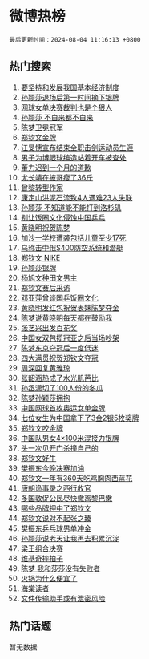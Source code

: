 # 微博热榜

`最后更新时间：2024-08-04 11:16:13 +0800`

## 热门搜索

1. [要坚持和发展我国基本经济制度](https://m.weibo.cn/search?containerid=100103type%3D1%26t%3D10%26q%3D%23%E8%A6%81%E5%9D%9A%E6%8C%81%E5%92%8C%E5%8F%91%E5%B1%95%E6%88%91%E5%9B%BD%E5%9F%BA%E6%9C%AC%E7%BB%8F%E6%B5%8E%E5%88%B6%E5%BA%A6%23&stream_entry_id=51&isnewpage=1&extparam=seat%3D1%26cate%3D10103%26q%3D%2523%25E8%25A6%2581%25E5%259D%259A%25E6%258C%2581%25E5%2592%258C%25E5%258F%2591%25E5%25B1%2595%25E6%2588%2591%25E5%259B%25BD%25E5%259F%25BA%25E6%259C%25AC%25E7%25BB%258F%25E6%25B5%258E%25E5%2588%25B6%25E5%25BA%25A6%2523%26filter_type%3Drealtimehot%26dgr%3D0%26stream_entry_id%3D51%26c_type%3D51%26pos%3D0%26display_time%3D1722741372%26pre_seqid%3D172274137272101932105)
1. [孙颖莎退场后第一时间摘下银牌](https://m.weibo.cn/search?containerid=100103type%3D1%26t%3D10%26q%3D%E5%AD%99%E9%A2%96%E8%8E%8E%E9%80%80%E5%9C%BA%E5%90%8E%E7%AC%AC%E4%B8%80%E6%97%B6%E9%97%B4%E6%91%98%E4%B8%8B%E9%93%B6%E7%89%8C&stream_entry_id=31&isnewpage=1&extparam=seat%3D1%26cate%3D5001%26q%3D%25E5%25AD%2599%25E9%25A2%2596%25E8%258E%258E%25E9%2580%2580%25E5%259C%25BA%25E5%2590%258E%25E7%25AC%25AC%25E4%25B8%2580%25E6%2597%25B6%25E9%2597%25B4%25E6%2591%2598%25E4%25B8%258B%25E9%2593%25B6%25E7%2589%258C%26dgr%3D0%26stream_entry_id%3D31%26lcate%3D5001%26realpos%3D1%26band_rank%3D1%26filter_type%3Drealtimehot%26pos%3D0%26c_type%3D31%26flag%3D1%26display_time%3D1722741372%26pre_seqid%3D172274137272101932105)
1. [网球女单决赛裁判也是个狠人](https://m.weibo.cn/search?containerid=100103type%3D1%26t%3D10%26q%3D%23%E7%BD%91%E7%90%83%E5%A5%B3%E5%8D%95%E5%86%B3%E8%B5%9B%E8%A3%81%E5%88%A4%E4%B9%9F%E6%98%AF%E4%B8%AA%E7%8B%A0%E4%BA%BA%23&stream_entry_id=31&isnewpage=1&extparam=seat%3D1%26cate%3D5001%26q%3D%2523%25E7%25BD%2591%25E7%2590%2583%25E5%25A5%25B3%25E5%258D%2595%25E5%2586%25B3%25E8%25B5%259B%25E8%25A3%2581%25E5%2588%25A4%25E4%25B9%259F%25E6%2598%25AF%25E4%25B8%25AA%25E7%258B%25A0%25E4%25BA%25BA%2523%26dgr%3D0%26stream_entry_id%3D31%26lcate%3D5001%26realpos%3D2%26band_rank%3D2%26filter_type%3Drealtimehot%26pos%3D1%26c_type%3D31%26flag%3D1%26display_time%3D1722741372%26pre_seqid%3D172274137272101932105)
1. [孙颖莎 不白来都不白来](https://m.weibo.cn/search?containerid=100103type%3D1%26t%3D10%26q%3D%E5%AD%99%E9%A2%96%E8%8E%8E+%E4%B8%8D%E7%99%BD%E6%9D%A5%E9%83%BD%E4%B8%8D%E7%99%BD%E6%9D%A5&stream_entry_id=31&isnewpage=1&extparam=seat%3D1%26cate%3D5001%26q%3D%25E5%25AD%2599%25E9%25A2%2596%25E8%258E%258E%2520%25E4%25B8%258D%25E7%2599%25BD%25E6%259D%25A5%25E9%2583%25BD%25E4%25B8%258D%25E7%2599%25BD%25E6%259D%25A5%26dgr%3D0%26stream_entry_id%3D31%26lcate%3D5001%26realpos%3D3%26band_rank%3D3%26filter_type%3Drealtimehot%26pos%3D2%26c_type%3D31%26flag%3D2%26display_time%3D1722741372%26pre_seqid%3D172274137272101932105)
1. [陈梦卫冕冠军](https://m.weibo.cn/search?containerid=100103type%3D1%26t%3D10%26q%3D%23%E9%99%88%E6%A2%A6%E5%8D%AB%E5%86%95%E5%86%A0%E5%86%9B%23&stream_entry_id=31&isnewpage=1&extparam=seat%3D1%26cate%3D5001%26q%3D%2523%25E9%2599%2588%25E6%25A2%25A6%25E5%258D%25AB%25E5%2586%2595%25E5%2586%25A0%25E5%2586%259B%2523%26dgr%3D0%26stream_entry_id%3D31%26lcate%3D5001%26realpos%3D4%26band_rank%3D4%26filter_type%3Drealtimehot%26pos%3D3%26c_type%3D31%26flag%3D16%26display_time%3D1722741372%26pre_seqid%3D172274137272101932105)
1. [郑钦文金牌](https://m.weibo.cn/search?containerid=100103type%3D1%26t%3D10%26q%3D%23%E9%83%91%E9%92%A6%E6%96%87%E9%87%91%E7%89%8C%23&stream_entry_id=31&isnewpage=1&extparam=seat%3D1%26cate%3D5001%26q%3D%2523%25E9%2583%2591%25E9%2592%25A6%25E6%2596%2587%25E9%2587%2591%25E7%2589%258C%2523%26dgr%3D0%26stream_entry_id%3D31%26lcate%3D5001%26realpos%3D5%26band_rank%3D5%26filter_type%3Drealtimehot%26pos%3D4%26c_type%3D31%26flag%3D16%26display_time%3D1722741372%26pre_seqid%3D172274137272101932105)
1. [江旻憓宣布结束全职击剑运动员生涯](https://m.weibo.cn/search?containerid=100103type%3D1%26t%3D10%26q%3D%23%E6%B1%9F%E6%97%BB%E6%86%93%E5%AE%A3%E5%B8%83%E7%BB%93%E6%9D%9F%E5%85%A8%E8%81%8C%E5%87%BB%E5%89%91%E8%BF%90%E5%8A%A8%E5%91%98%E7%94%9F%E6%B6%AF%23&stream_entry_id=31&isnewpage=1&extparam=seat%3D1%26cate%3D5001%26q%3D%2523%25E6%25B1%259F%25E6%2597%25BB%25E6%2586%2593%25E5%25AE%25A3%25E5%25B8%2583%25E7%25BB%2593%25E6%259D%259F%25E5%2585%25A8%25E8%2581%258C%25E5%2587%25BB%25E5%2589%2591%25E8%25BF%2590%25E5%258A%25A8%25E5%2591%2598%25E7%2594%259F%25E6%25B6%25AF%2523%26dgr%3D0%26stream_entry_id%3D31%26lcate%3D5001%26realpos%3D6%26band_rank%3D6%26filter_type%3Drealtimehot%26pos%3D5%26c_type%3D31%26flag%3D1%26display_time%3D1722741372%26pre_seqid%3D172274137272101932105)
1. [男子为博眼球编造站着开车被查处](https://m.weibo.cn/search?containerid=100103type%3D1%26t%3D10%26q%3D%23%E7%94%B7%E5%AD%90%E4%B8%BA%E5%8D%9A%E7%9C%BC%E7%90%83%E7%BC%96%E9%80%A0%E7%AB%99%E7%9D%80%E5%BC%80%E8%BD%A6%E8%A2%AB%E6%9F%A5%E5%A4%84%23&stream_entry_id=31&isnewpage=1&extparam=seat%3D1%26cate%3D5001%26q%3D%2523%25E7%2594%25B7%25E5%25AD%2590%25E4%25B8%25BA%25E5%258D%259A%25E7%259C%25BC%25E7%2590%2583%25E7%25BC%2596%25E9%2580%25A0%25E7%25AB%2599%25E7%259D%2580%25E5%25BC%2580%25E8%25BD%25A6%25E8%25A2%25AB%25E6%259F%25A5%25E5%25A4%2584%2523%26pos%3D6%26stream_entry_id%3D31%26adid%3D249162%26is_ad_pos%3D1%26band_rank%3D7%26filter_type%3Drealtimehot%26c_type%3D31%26lcate%3D5001%26dgr%3D0%26display_time%3D1722741372%26pre_seqid%3D172274137272101932105)
1. [董力迟到一个月的道歉](https://m.weibo.cn/search?containerid=100103type%3D1%26t%3D10%26q%3D%23%E8%91%A3%E5%8A%9B%E8%BF%9F%E5%88%B0%E4%B8%80%E4%B8%AA%E6%9C%88%E7%9A%84%E9%81%93%E6%AD%89%23&stream_entry_id=31&isnewpage=1&extparam=seat%3D1%26cate%3D5001%26q%3D%2523%25E8%2591%25A3%25E5%258A%259B%25E8%25BF%259F%25E5%2588%25B0%25E4%25B8%2580%25E4%25B8%25AA%25E6%259C%2588%25E7%259A%2584%25E9%2581%2593%25E6%25AD%2589%2523%26dgr%3D0%26stream_entry_id%3D31%26lcate%3D5001%26realpos%3D7%26band_rank%3D7%26filter_type%3Drealtimehot%26pos%3D7%26c_type%3D31%26flag%3D1%26display_time%3D1722741372%26pre_seqid%3D172274137272101932105)
1. [尤长靖在披哥瘦了36斤](https://m.weibo.cn/search?containerid=100103type%3D1%26t%3D10%26q%3D%23%E5%B0%A4%E9%95%BF%E9%9D%96%E5%9C%A8%E6%8A%AB%E5%93%A5%E7%98%A6%E4%BA%8636%E6%96%A4%23&stream_entry_id=31&isnewpage=1&extparam=seat%3D1%26cate%3D5001%26q%3D%2523%25E5%25B0%25A4%25E9%2595%25BF%25E9%259D%2596%25E5%259C%25A8%25E6%258A%25AB%25E5%2593%25A5%25E7%2598%25A6%25E4%25BA%258636%25E6%2596%25A4%2523%26dgr%3D0%26stream_entry_id%3D31%26lcate%3D5001%26realpos%3D8%26band_rank%3D8%26filter_type%3Drealtimehot%26pos%3D8%26c_type%3D31%26flag%3D0%26display_time%3D1722741372%26pre_seqid%3D172274137272101932105)
1. [曾黎转型作家](https://m.weibo.cn/search?containerid=100103type%3D1%26t%3D10%26q%3D%23%E6%9B%BE%E9%BB%8E%E8%BD%AC%E5%9E%8B%E4%BD%9C%E5%AE%B6%23&stream_entry_id=31&isnewpage=1&extparam=seat%3D1%26cate%3D5001%26q%3D%2523%25E6%259B%25BE%25E9%25BB%258E%25E8%25BD%25AC%25E5%259E%258B%25E4%25BD%259C%25E5%25AE%25B6%2523%26dgr%3D0%26stream_entry_id%3D31%26lcate%3D5001%26realpos%3D9%26band_rank%3D9%26filter_type%3Drealtimehot%26pos%3D9%26c_type%3D31%26flag%3D1%26display_time%3D1722741372%26pre_seqid%3D172274137272101932105)
1. [康定山洪泥石流致4人遇难23人失联](https://m.weibo.cn/search?containerid=100103type%3D1%26t%3D10%26q%3D%23%E5%BA%B7%E5%AE%9A%E5%B1%B1%E6%B4%AA%E6%B3%A5%E7%9F%B3%E6%B5%81%E8%87%B44%E4%BA%BA%E9%81%87%E9%9A%BE23%E4%BA%BA%E5%A4%B1%E8%81%94%23&stream_entry_id=31&isnewpage=1&extparam=seat%3D1%26cate%3D5001%26q%3D%2523%25E5%25BA%25B7%25E5%25AE%259A%25E5%25B1%25B1%25E6%25B4%25AA%25E6%25B3%25A5%25E7%259F%25B3%25E6%25B5%2581%25E8%2587%25B44%25E4%25BA%25BA%25E9%2581%2587%25E9%259A%25BE23%25E4%25BA%25BA%25E5%25A4%25B1%25E8%2581%2594%2523%26dgr%3D0%26stream_entry_id%3D31%26lcate%3D5001%26realpos%3D10%26band_rank%3D10%26filter_type%3Drealtimehot%26pos%3D10%26c_type%3D31%26flag%3D1%26display_time%3D1722741372%26pre_seqid%3D172274137272101932105)
1. [孙颖莎 不知道能不能打到洛杉矶](https://m.weibo.cn/search?containerid=100103type%3D1%26t%3D10%26q%3D%E5%AD%99%E9%A2%96%E8%8E%8E+%E4%B8%8D%E7%9F%A5%E9%81%93%E8%83%BD%E4%B8%8D%E8%83%BD%E6%89%93%E5%88%B0%E6%B4%9B%E6%9D%89%E7%9F%B6&stream_entry_id=31&isnewpage=1&extparam=seat%3D1%26cate%3D5001%26q%3D%25E5%25AD%2599%25E9%25A2%2596%25E8%258E%258E%2520%25E4%25B8%258D%25E7%259F%25A5%25E9%2581%2593%25E8%2583%25BD%25E4%25B8%258D%25E8%2583%25BD%25E6%2589%2593%25E5%2588%25B0%25E6%25B4%259B%25E6%259D%2589%25E7%259F%25B6%26dgr%3D0%26stream_entry_id%3D31%26lcate%3D5001%26realpos%3D11%26band_rank%3D11%26filter_type%3Drealtimehot%26pos%3D11%26c_type%3D31%26flag%3D1%26display_time%3D1722741372%26pre_seqid%3D172274137272101932105)
1. [别让饭圈文化侵蚀中国乒乓](https://m.weibo.cn/search?containerid=100103type%3D1%26t%3D10%26q%3D%23%E5%88%AB%E8%AE%A9%E9%A5%AD%E5%9C%88%E6%96%87%E5%8C%96%E4%BE%B5%E8%9A%80%E4%B8%AD%E5%9B%BD%E4%B9%92%E4%B9%93%23&stream_entry_id=31&isnewpage=1&extparam=seat%3D1%26cate%3D5001%26q%3D%2523%25E5%2588%25AB%25E8%25AE%25A9%25E9%25A5%25AD%25E5%259C%2588%25E6%2596%2587%25E5%258C%2596%25E4%25BE%25B5%25E8%259A%2580%25E4%25B8%25AD%25E5%259B%25BD%25E4%25B9%2592%25E4%25B9%2593%2523%26dgr%3D0%26stream_entry_id%3D31%26lcate%3D5001%26realpos%3D12%26band_rank%3D12%26filter_type%3Drealtimehot%26pos%3D12%26c_type%3D31%26flag%3D2%26display_time%3D1722741372%26pre_seqid%3D172274137272101932105)
1. [黄晓明祝贺陈梦](https://m.weibo.cn/search?containerid=100103type%3D1%26t%3D10%26q%3D%E9%BB%84%E6%99%93%E6%98%8E%E7%A5%9D%E8%B4%BA%E9%99%88%E6%A2%A6&stream_entry_id=31&isnewpage=1&extparam=seat%3D1%26cate%3D5001%26q%3D%25E9%25BB%2584%25E6%2599%2593%25E6%2598%258E%25E7%25A5%259D%25E8%25B4%25BA%25E9%2599%2588%25E6%25A2%25A6%26dgr%3D0%26stream_entry_id%3D31%26lcate%3D5001%26realpos%3D13%26band_rank%3D13%26filter_type%3Drealtimehot%26pos%3D13%26c_type%3D31%26flag%3D0%26display_time%3D1722741372%26pre_seqid%3D172274137272101932105)
1. [加沙一学校遭袭包括儿童至少17死](https://m.weibo.cn/search?containerid=100103type%3D1%26t%3D10%26q%3D%23%E5%8A%A0%E6%B2%99%E4%B8%80%E5%AD%A6%E6%A0%A1%E9%81%AD%E8%A2%AD%E5%8C%85%E6%8B%AC%E5%84%BF%E7%AB%A5%E8%87%B3%E5%B0%9117%E6%AD%BB%23&stream_entry_id=31&isnewpage=1&extparam=seat%3D1%26cate%3D5001%26q%3D%2523%25E5%258A%25A0%25E6%25B2%2599%25E4%25B8%2580%25E5%25AD%25A6%25E6%25A0%25A1%25E9%2581%25AD%25E8%25A2%25AD%25E5%258C%2585%25E6%258B%25AC%25E5%2584%25BF%25E7%25AB%25A5%25E8%2587%25B3%25E5%25B0%259117%25E6%25AD%25BB%2523%26dgr%3D0%26stream_entry_id%3D31%26lcate%3D5001%26realpos%3D14%26band_rank%3D14%26filter_type%3Drealtimehot%26pos%3D14%26c_type%3D31%26flag%3D0%26display_time%3D1722741372%26pre_seqid%3D172274137272101932105)
1. [乌称击中俄S400防空系统和潜艇](https://m.weibo.cn/search?containerid=100103type%3D1%26t%3D10%26q%3D%23%E4%B9%8C%E7%A7%B0%E5%87%BB%E4%B8%AD%E4%BF%84S400%E9%98%B2%E7%A9%BA%E7%B3%BB%E7%BB%9F%E5%92%8C%E6%BD%9C%E8%89%87%23&stream_entry_id=31&isnewpage=1&extparam=seat%3D1%26cate%3D5001%26q%3D%2523%25E4%25B9%258C%25E7%25A7%25B0%25E5%2587%25BB%25E4%25B8%25AD%25E4%25BF%2584S400%25E9%2598%25B2%25E7%25A9%25BA%25E7%25B3%25BB%25E7%25BB%259F%25E5%2592%258C%25E6%25BD%259C%25E8%2589%2587%2523%26dgr%3D0%26stream_entry_id%3D31%26lcate%3D5001%26realpos%3D15%26band_rank%3D15%26filter_type%3Drealtimehot%26pos%3D15%26c_type%3D31%26flag%3D1%26display_time%3D1722741372%26pre_seqid%3D172274137272101932105)
1. [郑钦文 NIKE](https://m.weibo.cn/search?containerid=100103type%3D1%26t%3D10%26q%3D%E9%83%91%E9%92%A6%E6%96%87+NIKE&stream_entry_id=31&isnewpage=1&extparam=seat%3D1%26cate%3D5001%26q%3D%25E9%2583%2591%25E9%2592%25A6%25E6%2596%2587%2520NIKE%26dgr%3D0%26stream_entry_id%3D31%26lcate%3D5001%26realpos%3D16%26band_rank%3D16%26filter_type%3Drealtimehot%26pos%3D16%26c_type%3D31%26flag%3D0%26display_time%3D1722741372%26pre_seqid%3D172274137272101932105)
1. [孙颖莎银牌](https://m.weibo.cn/search?containerid=100103type%3D1%26t%3D10%26q%3D%23%E5%AD%99%E9%A2%96%E8%8E%8E%E9%93%B6%E7%89%8C%23&stream_entry_id=31&isnewpage=1&extparam=seat%3D1%26cate%3D5001%26q%3D%2523%25E5%25AD%2599%25E9%25A2%2596%25E8%258E%258E%25E9%2593%25B6%25E7%2589%258C%2523%26dgr%3D0%26stream_entry_id%3D31%26lcate%3D5001%26realpos%3D17%26band_rank%3D17%26filter_type%3Drealtimehot%26pos%3D17%26c_type%3D31%26flag%3D0%26display_time%3D1722741372%26pre_seqid%3D172274137272101932105)
1. [杨旭文种田文男主](https://m.weibo.cn/search?containerid=100103type%3D1%26t%3D10%26q%3D%E6%9D%A8%E6%97%AD%E6%96%87%E7%A7%8D%E7%94%B0%E6%96%87%E7%94%B7%E4%B8%BB&stream_entry_id=31&isnewpage=1&extparam=seat%3D1%26cate%3D5001%26q%3D%25E6%259D%25A8%25E6%2597%25AD%25E6%2596%2587%25E7%25A7%258D%25E7%2594%25B0%25E6%2596%2587%25E7%2594%25B7%25E4%25B8%25BB%26dgr%3D0%26stream_entry_id%3D31%26lcate%3D5001%26realpos%3D18%26band_rank%3D18%26filter_type%3Drealtimehot%26pos%3D18%26c_type%3D31%26flag%3D1%26display_time%3D1722741372%26pre_seqid%3D172274137272101932105)
1. [郑钦文赛后采访](https://m.weibo.cn/search?containerid=100103type%3D1%26t%3D10%26q%3D%23%E9%83%91%E9%92%A6%E6%96%87%E8%B5%9B%E5%90%8E%E9%87%87%E8%AE%BF%23&stream_entry_id=31&isnewpage=1&extparam=seat%3D1%26cate%3D5001%26q%3D%2523%25E9%2583%2591%25E9%2592%25A6%25E6%2596%2587%25E8%25B5%259B%25E5%2590%258E%25E9%2587%2587%25E8%25AE%25BF%2523%26dgr%3D0%26stream_entry_id%3D31%26lcate%3D5001%26realpos%3D19%26band_rank%3D19%26filter_type%3Drealtimehot%26pos%3D19%26c_type%3D31%26flag%3D0%26display_time%3D1722741372%26pre_seqid%3D172274137272101932105)
1. [邓亚萍曾谈国乒饭圈文化](https://m.weibo.cn/search?containerid=100103type%3D1%26t%3D10%26q%3D%23%E9%82%93%E4%BA%9A%E8%90%8D%E6%9B%BE%E8%B0%88%E5%9B%BD%E4%B9%92%E9%A5%AD%E5%9C%88%E6%96%87%E5%8C%96%23&stream_entry_id=31&isnewpage=1&extparam=seat%3D1%26cate%3D5001%26q%3D%2523%25E9%2582%2593%25E4%25BA%259A%25E8%2590%258D%25E6%259B%25BE%25E8%25B0%2588%25E5%259B%25BD%25E4%25B9%2592%25E9%25A5%25AD%25E5%259C%2588%25E6%2596%2587%25E5%258C%2596%2523%26dgr%3D0%26stream_entry_id%3D31%26lcate%3D5001%26realpos%3D20%26band_rank%3D20%26filter_type%3Drealtimehot%26pos%3D20%26c_type%3D31%26flag%3D1%26display_time%3D1722741372%26pre_seqid%3D172274137272101932105)
1. [黄晓明发红包祝贺表妹陈梦夺金](https://m.weibo.cn/search?containerid=100103type%3D1%26t%3D10%26q%3D%23%E9%BB%84%E6%99%93%E6%98%8E%E5%8F%91%E7%BA%A2%E5%8C%85%E7%A5%9D%E8%B4%BA%E8%A1%A8%E5%A6%B9%E9%99%88%E6%A2%A6%E5%A4%BA%E9%87%91%23&stream_entry_id=31&isnewpage=1&extparam=seat%3D1%26cate%3D5001%26q%3D%2523%25E9%25BB%2584%25E6%2599%2593%25E6%2598%258E%25E5%258F%2591%25E7%25BA%25A2%25E5%258C%2585%25E7%25A5%259D%25E8%25B4%25BA%25E8%25A1%25A8%25E5%25A6%25B9%25E9%2599%2588%25E6%25A2%25A6%25E5%25A4%25BA%25E9%2587%2591%2523%26dgr%3D0%26stream_entry_id%3D31%26lcate%3D5001%26realpos%3D21%26band_rank%3D21%26filter_type%3Drealtimehot%26pos%3D21%26c_type%3D31%26flag%3D2%26display_time%3D1722741372%26pre_seqid%3D172274137272101932105)
1. [陈梦说黄晓明每天都在鼓励我](https://m.weibo.cn/search?containerid=100103type%3D1%26t%3D10%26q%3D%23%E9%99%88%E6%A2%A6%E8%AF%B4%E9%BB%84%E6%99%93%E6%98%8E%E6%AF%8F%E5%A4%A9%E9%83%BD%E5%9C%A8%E9%BC%93%E5%8A%B1%E6%88%91%23&stream_entry_id=31&isnewpage=1&extparam=seat%3D1%26cate%3D5001%26q%3D%2523%25E9%2599%2588%25E6%25A2%25A6%25E8%25AF%25B4%25E9%25BB%2584%25E6%2599%2593%25E6%2598%258E%25E6%25AF%258F%25E5%25A4%25A9%25E9%2583%25BD%25E5%259C%25A8%25E9%25BC%2593%25E5%258A%25B1%25E6%2588%2591%2523%26dgr%3D0%26stream_entry_id%3D31%26lcate%3D5001%26realpos%3D22%26band_rank%3D22%26filter_type%3Drealtimehot%26pos%3D22%26c_type%3D31%26flag%3D2%26display_time%3D1722741372%26pre_seqid%3D172274137272101932105)
1. [张艺兴出发百花奖](https://m.weibo.cn/search?containerid=100103type%3D1%26t%3D10%26q%3D%23%E5%BC%A0%E8%89%BA%E5%85%B4%E5%87%BA%E5%8F%91%E7%99%BE%E8%8A%B1%E5%A5%96%23&stream_entry_id=31&isnewpage=1&extparam=seat%3D1%26cate%3D5001%26q%3D%2523%25E5%25BC%25A0%25E8%2589%25BA%25E5%2585%25B4%25E5%2587%25BA%25E5%258F%2591%25E7%2599%25BE%25E8%258A%25B1%25E5%25A5%2596%2523%26dgr%3D0%26stream_entry_id%3D31%26lcate%3D5001%26realpos%3D23%26band_rank%3D23%26filter_type%3Drealtimehot%26pos%3D23%26c_type%3D31%26flag%3D0%26display_time%3D1722741372%26pre_seqid%3D172274137272101932105)
1. [中国女双包揽冠亚之后当场吵架](https://m.weibo.cn/search?containerid=100103type%3D1%26t%3D10%26q%3D%E4%B8%AD%E5%9B%BD%E5%A5%B3%E5%8F%8C%E5%8C%85%E6%8F%BD%E5%86%A0%E4%BA%9A%E4%B9%8B%E5%90%8E%E5%BD%93%E5%9C%BA%E5%90%B5%E6%9E%B6&stream_entry_id=31&isnewpage=1&extparam=seat%3D1%26cate%3D5001%26q%3D%25E4%25B8%25AD%25E5%259B%25BD%25E5%25A5%25B3%25E5%258F%258C%25E5%258C%2585%25E6%258F%25BD%25E5%2586%25A0%25E4%25BA%259A%25E4%25B9%258B%25E5%2590%258E%25E5%25BD%2593%25E5%259C%25BA%25E5%2590%25B5%25E6%259E%25B6%26dgr%3D0%26stream_entry_id%3D31%26lcate%3D5001%26realpos%3D24%26band_rank%3D24%26filter_type%3Drealtimehot%26pos%3D24%26c_type%3D31%26flag%3D1%26display_time%3D1722741372%26pre_seqid%3D172274137272101932105)
1. [陈梦东京夺冠后一度低迷](https://m.weibo.cn/search?containerid=100103type%3D1%26t%3D10%26q%3D%23%E9%99%88%E6%A2%A6%E4%B8%9C%E4%BA%AC%E5%A4%BA%E5%86%A0%E5%90%8E%E4%B8%80%E5%BA%A6%E4%BD%8E%E8%BF%B7%23&stream_entry_id=31&isnewpage=1&extparam=seat%3D1%26cate%3D5001%26q%3D%2523%25E9%2599%2588%25E6%25A2%25A6%25E4%25B8%259C%25E4%25BA%25AC%25E5%25A4%25BA%25E5%2586%25A0%25E5%2590%258E%25E4%25B8%2580%25E5%25BA%25A6%25E4%25BD%258E%25E8%25BF%25B7%2523%26dgr%3D0%26stream_entry_id%3D31%26lcate%3D5001%26realpos%3D25%26band_rank%3D25%26filter_type%3Drealtimehot%26pos%3D25%26c_type%3D31%26flag%3D1%26display_time%3D1722741372%26pre_seqid%3D172274137272101932105)
1. [四大满贯祝贺郑钦文夺冠](https://m.weibo.cn/search?containerid=100103type%3D1%26t%3D10%26q%3D%23%E5%9B%9B%E5%A4%A7%E6%BB%A1%E8%B4%AF%E7%A5%9D%E8%B4%BA%E9%83%91%E9%92%A6%E6%96%87%E5%A4%BA%E5%86%A0%23&stream_entry_id=31&isnewpage=1&extparam=seat%3D1%26cate%3D5001%26q%3D%2523%25E5%259B%259B%25E5%25A4%25A7%25E6%25BB%25A1%25E8%25B4%25AF%25E7%25A5%259D%25E8%25B4%25BA%25E9%2583%2591%25E9%2592%25A6%25E6%2596%2587%25E5%25A4%25BA%25E5%2586%25A0%2523%26dgr%3D0%26stream_entry_id%3D31%26lcate%3D5001%26realpos%3D26%26band_rank%3D26%26filter_type%3Drealtimehot%26pos%3D26%26c_type%3D31%26flag%3D0%26display_time%3D1722741372%26pre_seqid%3D172274137272101932105)
1. [周深回复黄雅琼](https://m.weibo.cn/search?containerid=100103type%3D1%26t%3D10%26q%3D%23%E5%91%A8%E6%B7%B1%E5%9B%9E%E5%A4%8D%E9%BB%84%E9%9B%85%E7%90%BC%23&stream_entry_id=31&isnewpage=1&extparam=seat%3D1%26cate%3D5001%26q%3D%2523%25E5%2591%25A8%25E6%25B7%25B1%25E5%259B%259E%25E5%25A4%258D%25E9%25BB%2584%25E9%259B%2585%25E7%2590%25BC%2523%26dgr%3D0%26stream_entry_id%3D31%26lcate%3D5001%26realpos%3D27%26band_rank%3D27%26filter_type%3Drealtimehot%26pos%3D27%26c_type%3D31%26flag%3D0%26display_time%3D1722741372%26pre_seqid%3D172274137272101932105)
1. [张韶涵热成了水光肌芭比](https://m.weibo.cn/search?containerid=100103type%3D1%26t%3D10%26q%3D%E5%BC%A0%E9%9F%B6%E6%B6%B5%E7%83%AD%E6%88%90%E4%BA%86%E6%B0%B4%E5%85%89%E8%82%8C%E8%8A%AD%E6%AF%94&stream_entry_id=31&isnewpage=1&extparam=seat%3D1%26cate%3D5001%26q%3D%25E5%25BC%25A0%25E9%259F%25B6%25E6%25B6%25B5%25E7%2583%25AD%25E6%2588%2590%25E4%25BA%2586%25E6%25B0%25B4%25E5%2585%2589%25E8%2582%258C%25E8%258A%25AD%25E6%25AF%2594%26dgr%3D0%26stream_entry_id%3D31%26lcate%3D5001%26realpos%3D28%26band_rank%3D28%26filter_type%3Drealtimehot%26pos%3D28%26c_type%3D31%26flag%3D1%26display_time%3D1722741372%26pre_seqid%3D172274137272101932105)
1. [孙丞潇切了100人份的冬瓜](https://m.weibo.cn/search?containerid=100103type%3D1%26t%3D10%26q%3D%23%E5%AD%99%E4%B8%9E%E6%BD%87%E5%88%87%E4%BA%86100%E4%BA%BA%E4%BB%BD%E7%9A%84%E5%86%AC%E7%93%9C%23&stream_entry_id=31&isnewpage=1&extparam=seat%3D1%26cate%3D5001%26q%3D%2523%25E5%25AD%2599%25E4%25B8%259E%25E6%25BD%2587%25E5%2588%2587%25E4%25BA%2586100%25E4%25BA%25BA%25E4%25BB%25BD%25E7%259A%2584%25E5%2586%25AC%25E7%2593%259C%2523%26dgr%3D0%26stream_entry_id%3D31%26lcate%3D5001%26realpos%3D29%26band_rank%3D29%26filter_type%3Drealtimehot%26pos%3D29%26c_type%3D31%26flag%3D1%26display_time%3D1722741372%26pre_seqid%3D172274137272101932105)
1. [陈梦孙颖莎拥抱](https://m.weibo.cn/search?containerid=100103type%3D1%26t%3D10%26q%3D%E9%99%88%E6%A2%A6%E5%AD%99%E9%A2%96%E8%8E%8E%E6%8B%A5%E6%8A%B1&stream_entry_id=31&isnewpage=1&extparam=seat%3D1%26cate%3D5001%26q%3D%25E9%2599%2588%25E6%25A2%25A6%25E5%25AD%2599%25E9%25A2%2596%25E8%258E%258E%25E6%258B%25A5%25E6%258A%25B1%26dgr%3D0%26stream_entry_id%3D31%26lcate%3D5001%26realpos%3D30%26band_rank%3D30%26filter_type%3Drealtimehot%26pos%3D30%26c_type%3D31%26flag%3D0%26display_time%3D1722741372%26pre_seqid%3D172274137272101932105)
1. [中国网球首枚奥运女单金牌](https://m.weibo.cn/search?containerid=100103type%3D1%26t%3D10%26q%3D%23%E4%B8%AD%E5%9B%BD%E7%BD%91%E7%90%83%E9%A6%96%E6%9E%9A%E5%A5%A5%E8%BF%90%E5%A5%B3%E5%8D%95%E9%87%91%E7%89%8C%23&stream_entry_id=31&isnewpage=1&extparam=seat%3D1%26cate%3D5001%26q%3D%2523%25E4%25B8%25AD%25E5%259B%25BD%25E7%25BD%2591%25E7%2590%2583%25E9%25A6%2596%25E6%259E%259A%25E5%25A5%25A5%25E8%25BF%2590%25E5%25A5%25B3%25E5%258D%2595%25E9%2587%2591%25E7%2589%258C%2523%26dgr%3D0%26stream_entry_id%3D31%26lcate%3D5001%26realpos%3D31%26band_rank%3D31%26filter_type%3Drealtimehot%26pos%3D31%26c_type%3D31%26flag%3D0%26display_time%3D1722741372%26pre_seqid%3D172274137272101932105)
1. [七位女生为中国拿下了3金2银5枚奖牌](https://m.weibo.cn/search?containerid=100103type%3D1%26t%3D10%26q%3D%E4%B8%83%E4%BD%8D%E5%A5%B3%E7%94%9F%E4%B8%BA%E4%B8%AD%E5%9B%BD%E6%8B%BF%E4%B8%8B%E4%BA%863%E9%87%912%E9%93%B65%E6%9E%9A%E5%A5%96%E7%89%8C&stream_entry_id=31&isnewpage=1&extparam=seat%3D1%26cate%3D5001%26q%3D%25E4%25B8%2583%25E4%25BD%258D%25E5%25A5%25B3%25E7%2594%259F%25E4%25B8%25BA%25E4%25B8%25AD%25E5%259B%25BD%25E6%258B%25BF%25E4%25B8%258B%25E4%25BA%25863%25E9%2587%25912%25E9%2593%25B65%25E6%259E%259A%25E5%25A5%2596%25E7%2589%258C%26dgr%3D0%26stream_entry_id%3D31%26lcate%3D5001%26realpos%3D32%26band_rank%3D32%26filter_type%3Drealtimehot%26pos%3D32%26c_type%3D31%26flag%3D0%26display_time%3D1722741372%26pre_seqid%3D172274137272101932105)
1. [郑钦文咬金牌](https://m.weibo.cn/search?containerid=100103type%3D1%26t%3D10%26q%3D%23%E9%83%91%E9%92%A6%E6%96%87%E5%92%AC%E9%87%91%E7%89%8C%23&stream_entry_id=31&isnewpage=1&extparam=seat%3D1%26cate%3D5001%26q%3D%2523%25E9%2583%2591%25E9%2592%25A6%25E6%2596%2587%25E5%2592%25AC%25E9%2587%2591%25E7%2589%258C%2523%26dgr%3D0%26stream_entry_id%3D31%26lcate%3D5001%26realpos%3D33%26band_rank%3D33%26filter_type%3Drealtimehot%26pos%3D33%26c_type%3D31%26flag%3D0%26display_time%3D1722741372%26pre_seqid%3D172274137272101932105)
1. [中国队男女4×100米混接力银牌](https://m.weibo.cn/search?containerid=100103type%3D1%26t%3D10%26q%3D%23%E4%B8%AD%E5%9B%BD%E9%98%9F%E7%94%B7%E5%A5%B34%C3%97100%E7%B1%B3%E6%B7%B7%E6%8E%A5%E5%8A%9B%E9%93%B6%E7%89%8C%23&stream_entry_id=31&isnewpage=1&extparam=seat%3D1%26cate%3D5001%26q%3D%2523%25E4%25B8%25AD%25E5%259B%25BD%25E9%2598%259F%25E7%2594%25B7%25E5%25A5%25B34%25C3%2597100%25E7%25B1%25B3%25E6%25B7%25B7%25E6%258E%25A5%25E5%258A%259B%25E9%2593%25B6%25E7%2589%258C%2523%26dgr%3D0%26stream_entry_id%3D31%26lcate%3D5001%26realpos%3D34%26band_rank%3D34%26filter_type%3Drealtimehot%26pos%3D34%26c_type%3D31%26flag%3D0%26display_time%3D1722741372%26pre_seqid%3D172274137272101932105)
1. [头一次见开门杀撞自己的](https://m.weibo.cn/search?containerid=100103type%3D1%26t%3D10%26q%3D%23%E5%A4%B4%E4%B8%80%E6%AC%A1%E8%A7%81%E5%BC%80%E9%97%A8%E6%9D%80%E6%92%9E%E8%87%AA%E5%B7%B1%E7%9A%84%23&stream_entry_id=31&isnewpage=1&extparam=seat%3D1%26cate%3D5001%26q%3D%2523%25E5%25A4%25B4%25E4%25B8%2580%25E6%25AC%25A1%25E8%25A7%2581%25E5%25BC%2580%25E9%2597%25A8%25E6%259D%2580%25E6%2592%259E%25E8%2587%25AA%25E5%25B7%25B1%25E7%259A%2584%2523%26dgr%3D0%26stream_entry_id%3D31%26lcate%3D5001%26realpos%3D35%26band_rank%3D35%26filter_type%3Drealtimehot%26pos%3D35%26c_type%3D31%26flag%3D1%26display_time%3D1722741372%26pre_seqid%3D172274137272101932105)
1. [郑钦文好牛](https://m.weibo.cn/search?containerid=100103type%3D1%26t%3D10%26q%3D%23%E9%83%91%E9%92%A6%E6%96%87%E5%A5%BD%E7%89%9B%23&stream_entry_id=31&isnewpage=1&extparam=seat%3D1%26cate%3D5001%26q%3D%2523%25E9%2583%2591%25E9%2592%25A6%25E6%2596%2587%25E5%25A5%25BD%25E7%2589%259B%2523%26dgr%3D0%26stream_entry_id%3D31%26lcate%3D5001%26realpos%3D36%26band_rank%3D36%26filter_type%3Drealtimehot%26pos%3D36%26c_type%3D31%26flag%3D0%26display_time%3D1722741372%26pre_seqid%3D172274137272101932105)
1. [樊振东今晚决赛加油](https://m.weibo.cn/search?containerid=100103type%3D1%26t%3D10%26q%3D%23%E6%A8%8A%E6%8C%AF%E4%B8%9C%E4%BB%8A%E6%99%9A%E5%86%B3%E8%B5%9B%E5%8A%A0%E6%B2%B9%23&stream_entry_id=31&isnewpage=1&extparam=seat%3D1%26cate%3D5001%26q%3D%2523%25E6%25A8%258A%25E6%258C%25AF%25E4%25B8%259C%25E4%25BB%258A%25E6%2599%259A%25E5%2586%25B3%25E8%25B5%259B%25E5%258A%25A0%25E6%25B2%25B9%2523%26dgr%3D0%26stream_entry_id%3D31%26lcate%3D5001%26realpos%3D37%26band_rank%3D37%26filter_type%3Drealtimehot%26pos%3D37%26c_type%3D31%26flag%3D0%26display_time%3D1722741372%26pre_seqid%3D172274137272101932105)
1. [郑钦文一年有360天吃鸡胸肉西蓝花](https://m.weibo.cn/search?containerid=100103type%3D1%26t%3D10%26q%3D%23%E9%83%91%E9%92%A6%E6%96%87%E4%B8%80%E5%B9%B4%E6%9C%89360%E5%A4%A9%E5%90%83%E9%B8%A1%E8%83%B8%E8%82%89%E8%A5%BF%E8%93%9D%E8%8A%B1%23&stream_entry_id=31&isnewpage=1&extparam=seat%3D1%26cate%3D5001%26q%3D%2523%25E9%2583%2591%25E9%2592%25A6%25E6%2596%2587%25E4%25B8%2580%25E5%25B9%25B4%25E6%259C%2589360%25E5%25A4%25A9%25E5%2590%2583%25E9%25B8%25A1%25E8%2583%25B8%25E8%2582%2589%25E8%25A5%25BF%25E8%2593%259D%25E8%258A%25B1%2523%26dgr%3D0%26stream_entry_id%3D31%26lcate%3D5001%26realpos%3D38%26band_rank%3D38%26filter_type%3Drealtimehot%26pos%3D38%26c_type%3D31%26flag%3D1%26display_time%3D1722741372%26pre_seqid%3D172274137272101932105)
1. [唐朝诡事录之西行收官](https://m.weibo.cn/search?containerid=100103type%3D1%26t%3D10%26q%3D%23%E5%94%90%E6%9C%9D%E8%AF%A1%E4%BA%8B%E5%BD%95%E4%B9%8B%E8%A5%BF%E8%A1%8C%E6%94%B6%E5%AE%98%23&stream_entry_id=31&isnewpage=1&extparam=seat%3D1%26cate%3D5001%26q%3D%2523%25E5%2594%2590%25E6%259C%259D%25E8%25AF%25A1%25E4%25BA%258B%25E5%25BD%2595%25E4%25B9%258B%25E8%25A5%25BF%25E8%25A1%258C%25E6%2594%25B6%25E5%25AE%2598%2523%26dgr%3D0%26stream_entry_id%3D31%26lcate%3D5001%26realpos%3D39%26band_rank%3D39%26filter_type%3Drealtimehot%26pos%3D39%26c_type%3D31%26flag%3D1%26display_time%3D1722741372%26pre_seqid%3D172274137272101932105)
1. [多国敦促公民尽快撤离黎巴嫩](https://m.weibo.cn/search?containerid=100103type%3D1%26t%3D10%26q%3D%23%E5%A4%9A%E5%9B%BD%E6%95%A6%E4%BF%83%E5%85%AC%E6%B0%91%E5%B0%BD%E5%BF%AB%E6%92%A4%E7%A6%BB%E9%BB%8E%E5%B7%B4%E5%AB%A9%23&stream_entry_id=31&isnewpage=1&extparam=seat%3D1%26cate%3D5001%26q%3D%2523%25E5%25A4%259A%25E5%259B%25BD%25E6%2595%25A6%25E4%25BF%2583%25E5%2585%25AC%25E6%25B0%2591%25E5%25B0%25BD%25E5%25BF%25AB%25E6%2592%25A4%25E7%25A6%25BB%25E9%25BB%258E%25E5%25B7%25B4%25E5%25AB%25A9%2523%26dgr%3D0%26stream_entry_id%3D31%26lcate%3D5001%26realpos%3D40%26band_rank%3D40%26filter_type%3Drealtimehot%26pos%3D40%26c_type%3D31%26flag%3D1%26display_time%3D1722741372%26pre_seqid%3D172274137272101932105)
1. [哪些品牌押中了郑钦文](https://m.weibo.cn/search?containerid=100103type%3D1%26t%3D10%26q%3D%23%E5%93%AA%E4%BA%9B%E5%93%81%E7%89%8C%E6%8A%BC%E4%B8%AD%E4%BA%86%E9%83%91%E9%92%A6%E6%96%87%23&stream_entry_id=31&isnewpage=1&extparam=seat%3D1%26cate%3D5001%26q%3D%2523%25E5%2593%25AA%25E4%25BA%259B%25E5%2593%2581%25E7%2589%258C%25E6%258A%25BC%25E4%25B8%25AD%25E4%25BA%2586%25E9%2583%2591%25E9%2592%25A6%25E6%2596%2587%2523%26dgr%3D0%26stream_entry_id%3D31%26lcate%3D5001%26realpos%3D41%26band_rank%3D41%26filter_type%3Drealtimehot%26pos%3D41%26c_type%3D31%26flag%3D0%26display_time%3D1722741372%26pre_seqid%3D172274137272101932105)
1. [郑钦文说对不起张之臻](https://m.weibo.cn/search?containerid=100103type%3D1%26t%3D10%26q%3D%23%E9%83%91%E9%92%A6%E6%96%87%E8%AF%B4%E5%AF%B9%E4%B8%8D%E8%B5%B7%E5%BC%A0%E4%B9%8B%E8%87%BB%23&stream_entry_id=31&isnewpage=1&extparam=seat%3D1%26cate%3D5001%26q%3D%2523%25E9%2583%2591%25E9%2592%25A6%25E6%2596%2587%25E8%25AF%25B4%25E5%25AF%25B9%25E4%25B8%258D%25E8%25B5%25B7%25E5%25BC%25A0%25E4%25B9%258B%25E8%2587%25BB%2523%26dgr%3D0%26stream_entry_id%3D31%26lcate%3D5001%26realpos%3D42%26band_rank%3D42%26filter_type%3Drealtimehot%26pos%3D42%26c_type%3D31%26flag%3D0%26display_time%3D1722741372%26pre_seqid%3D172274137272101932105)
1. [樊振东乒乓球男单冲金](https://m.weibo.cn/search?containerid=100103type%3D1%26t%3D10%26q%3D%23%E6%A8%8A%E6%8C%AF%E4%B8%9C%E4%B9%92%E4%B9%93%E7%90%83%E7%94%B7%E5%8D%95%E5%86%B2%E9%87%91%23&stream_entry_id=31&isnewpage=1&extparam=seat%3D1%26cate%3D5001%26q%3D%2523%25E6%25A8%258A%25E6%258C%25AF%25E4%25B8%259C%25E4%25B9%2592%25E4%25B9%2593%25E7%2590%2583%25E7%2594%25B7%25E5%258D%2595%25E5%2586%25B2%25E9%2587%2591%2523%26dgr%3D0%26stream_entry_id%3D31%26lcate%3D5001%26realpos%3D43%26band_rank%3D43%26filter_type%3Drealtimehot%26pos%3D43%26c_type%3D31%26flag%3D0%26display_time%3D1722741372%26pre_seqid%3D172274137272101932105)
1. [孙颖莎说老天让我再去积累沉淀](https://m.weibo.cn/search?containerid=100103type%3D1%26t%3D10%26q%3D%23%E5%AD%99%E9%A2%96%E8%8E%8E%E8%AF%B4%E8%80%81%E5%A4%A9%E8%AE%A9%E6%88%91%E5%86%8D%E5%8E%BB%E7%A7%AF%E7%B4%AF%E6%B2%89%E6%B7%80%23&stream_entry_id=31&isnewpage=1&extparam=seat%3D1%26cate%3D5001%26q%3D%2523%25E5%25AD%2599%25E9%25A2%2596%25E8%258E%258E%25E8%25AF%25B4%25E8%2580%2581%25E5%25A4%25A9%25E8%25AE%25A9%25E6%2588%2591%25E5%2586%258D%25E5%258E%25BB%25E7%25A7%25AF%25E7%25B4%25AF%25E6%25B2%2589%25E6%25B7%2580%2523%26dgr%3D0%26stream_entry_id%3D31%26lcate%3D5001%26realpos%3D44%26band_rank%3D44%26filter_type%3Drealtimehot%26pos%3D44%26c_type%3D31%26flag%3D1%26display_time%3D1722741372%26pre_seqid%3D172274137272101932105)
1. [梁王组合决赛](https://m.weibo.cn/search?containerid=100103type%3D1%26t%3D10%26q%3D%23%E6%A2%81%E7%8E%8B%E7%BB%84%E5%90%88%E5%86%B3%E8%B5%9B%23&stream_entry_id=31&isnewpage=1&extparam=seat%3D1%26cate%3D5001%26q%3D%2523%25E6%25A2%2581%25E7%258E%258B%25E7%25BB%2584%25E5%2590%2588%25E5%2586%25B3%25E8%25B5%259B%2523%26dgr%3D0%26stream_entry_id%3D31%26lcate%3D5001%26realpos%3D45%26band_rank%3D45%26filter_type%3Drealtimehot%26pos%3D45%26c_type%3D31%26flag%3D0%26display_time%3D1722741372%26pre_seqid%3D172274137272101932105)
1. [维基奇摔拍子](https://m.weibo.cn/search?containerid=100103type%3D1%26t%3D10%26q%3D%23%E7%BB%B4%E5%9F%BA%E5%A5%87%E6%91%94%E6%8B%8D%E5%AD%90%23&stream_entry_id=31&isnewpage=1&extparam=seat%3D1%26cate%3D5001%26q%3D%2523%25E7%25BB%25B4%25E5%259F%25BA%25E5%25A5%2587%25E6%2591%2594%25E6%258B%258D%25E5%25AD%2590%2523%26dgr%3D0%26stream_entry_id%3D31%26lcate%3D5001%26realpos%3D46%26band_rank%3D46%26filter_type%3Drealtimehot%26pos%3D46%26c_type%3D31%26flag%3D0%26display_time%3D1722741372%26pre_seqid%3D172274137272101932105)
1. [陈梦 我和莎莎没有失败者](https://m.weibo.cn/search?containerid=100103type%3D1%26t%3D10%26q%3D%E9%99%88%E6%A2%A6+%E6%88%91%E5%92%8C%E8%8E%8E%E8%8E%8E%E6%B2%A1%E6%9C%89%E5%A4%B1%E8%B4%A5%E8%80%85&stream_entry_id=31&isnewpage=1&extparam=seat%3D1%26cate%3D5001%26q%3D%25E9%2599%2588%25E6%25A2%25A6%2520%25E6%2588%2591%25E5%2592%258C%25E8%258E%258E%25E8%258E%258E%25E6%25B2%25A1%25E6%259C%2589%25E5%25A4%25B1%25E8%25B4%25A5%25E8%2580%2585%26dgr%3D0%26stream_entry_id%3D31%26lcate%3D5001%26realpos%3D47%26band_rank%3D47%26filter_type%3Drealtimehot%26pos%3D47%26c_type%3D31%26flag%3D0%26display_time%3D1722741372%26pre_seqid%3D172274137272101932105)
1. [火锅为什么便宜了](https://m.weibo.cn/search?containerid=100103type%3D1%26t%3D10%26q%3D%23%E7%81%AB%E9%94%85%E4%B8%BA%E4%BB%80%E4%B9%88%E4%BE%BF%E5%AE%9C%E4%BA%86%23&stream_entry_id=31&isnewpage=1&extparam=seat%3D1%26cate%3D5001%26q%3D%2523%25E7%2581%25AB%25E9%2594%2585%25E4%25B8%25BA%25E4%25BB%2580%25E4%25B9%2588%25E4%25BE%25BF%25E5%25AE%259C%25E4%25BA%2586%2523%26dgr%3D0%26stream_entry_id%3D31%26lcate%3D5001%26realpos%3D48%26band_rank%3D48%26filter_type%3Drealtimehot%26pos%3D48%26c_type%3D31%26flag%3D1%26display_time%3D1722741372%26pre_seqid%3D172274137272101932105)
1. [海棠读者](https://m.weibo.cn/search?containerid=100103type%3D1%26t%3D10%26q%3D%E6%B5%B7%E6%A3%A0%E8%AF%BB%E8%80%85&stream_entry_id=31&isnewpage=1&extparam=seat%3D1%26cate%3D5001%26q%3D%25E6%25B5%25B7%25E6%25A3%25A0%25E8%25AF%25BB%25E8%2580%2585%26dgr%3D0%26stream_entry_id%3D31%26lcate%3D5001%26realpos%3D49%26band_rank%3D49%26filter_type%3Drealtimehot%26pos%3D49%26c_type%3D31%26flag%3D0%26display_time%3D1722741372%26pre_seqid%3D172274137272101932105)
1. [文件传输助手或有泄密风险](https://m.weibo.cn/search?containerid=100103type%3D1%26t%3D10%26q%3D%23%E6%96%87%E4%BB%B6%E4%BC%A0%E8%BE%93%E5%8A%A9%E6%89%8B%E6%88%96%E6%9C%89%E6%B3%84%E5%AF%86%E9%A3%8E%E9%99%A9%23&stream_entry_id=31&isnewpage=1&extparam=seat%3D1%26cate%3D5001%26q%3D%2523%25E6%2596%2587%25E4%25BB%25B6%25E4%25BC%25A0%25E8%25BE%2593%25E5%258A%25A9%25E6%2589%258B%25E6%2588%2596%25E6%259C%2589%25E6%25B3%2584%25E5%25AF%2586%25E9%25A3%258E%25E9%2599%25A9%2523%26dgr%3D0%26stream_entry_id%3D31%26lcate%3D5001%26realpos%3D50%26band_rank%3D50%26filter_type%3Drealtimehot%26pos%3D50%26c_type%3D31%26flag%3D1%26display_time%3D1722741372%26pre_seqid%3D172274137272101932105)

## 热门话题

暂无数据
